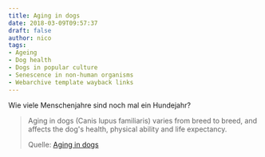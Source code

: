 ```yaml
---
title: Aging in dogs
date: 2018-03-09T09:57:37
draft: false
author: nico
tags:
- Ageing
- Dog health
- Dogs in popular culture
- Senescence in non-human organisms
- Webarchive template wayback links
---
```


Wie viele Menschenjahre sind noch mal ein Hundejahr?

> Aging in dogs (Canis lupus familiaris) varies from breed to breed, and affects
> the dog's health, physical ability and life expectancy.
>
> Quelle: [Aging in dogs](https://en.wikipedia.org/wiki/Aging_in_dogs)